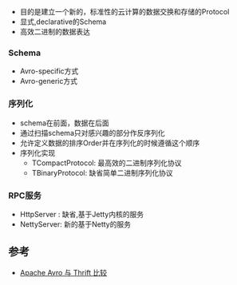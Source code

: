 * 目的是建立一个新的，标准性的云计算的数据交换和存储的Protocol
* 显式,declarative的Schema
* 高效二进制的数据表达

### Schema
* Avro-specific方式
* Avro-generic方式

### 序列化
* schema在前面，数据在后面
* 通过扫描schema只对感兴趣的部分作反序列化
* 允许定义数据的排序Order并在序列化的时候遵循这个顺序
* 序列化实现
    * TCompactProtocol: 最高效的二进制序列化协议
    * TBinaryProtocol: 缺省简单二进制序列化协议

### RPC服务
* HttpServer : 缺省,基于Jetty内核的服务
* NettyServer: 新的基于Netty的服务

## 参考
* [Apache Avro 与 Thrift 比较](http://jishu.zol.com.cn/3593.html)